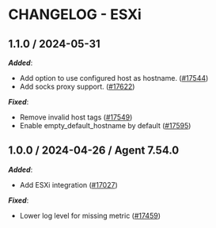# CHANGELOG - ESXi

<!-- towncrier release notes start -->

## 1.1.0 / 2024-05-31

***Added***:

* Add option to use configured host as hostname. ([#17544](https://github.com/DataDog/integrations-core/pull/17544))
* Add socks proxy support. ([#17622](https://github.com/DataDog/integrations-core/pull/17622))

***Fixed***:

* Remove invalid host tags ([#17549](https://github.com/DataDog/integrations-core/pull/17549))
* Enable empty_default_hostname by default ([#17595](https://github.com/DataDog/integrations-core/pull/17595))

## 1.0.0 / 2024-04-26 / Agent 7.54.0

***Added***:

* Add ESXi integration ([#17027](https://github.com/DataDog/integrations-core/pull/17027))

***Fixed***:

* Lower log level for missing metric ([#17459](https://github.com/DataDog/integrations-core/pull/17459))

